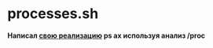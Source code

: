 # processes.sh
**Написал [свою реализацию](https://github.com/Sergey-SSA/processes.sh/blob/master/processes.sh) ps ax используя анализ /proc**
